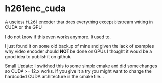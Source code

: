 # h261enc_cuda
A useless H.261 encoder that does everything except bitstream writing in CUDA on the GPU


I do not know if this even works anymore. It used to.

I just found it on some old backup of mine and given the lack of examples why video encoder should **NOT** be done on GPUs I thought it would be a good idea to publish it on github.

Small Update: I switched this to some simple cmake and did some changes so CUDA >= 12.x works. If you give it a try you might want to change the hardcoded CUDA architecture in the cmake file...